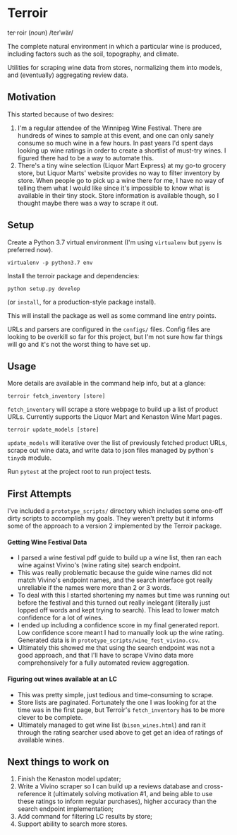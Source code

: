 # Terroir
ter·roir (*noun*)
/terˈwär/

The complete natural environment in which a particular wine is produced, including factors such as the soil, topography, and climate.

Utilities for scraping wine data from stores, normalizing them into models, and (eventually) aggregating review data.

## Motivation

This started because of two desires:
 1. I'm a regular attendee of the Winnipeg Wine Festival. There are hundreds of wines to sample at this event, and one can only sanely consume so much wine in a few hours. In past years I'd spent days looking up wine ratings in order to create a shortlist of must-try wines. I figured there had to be a way to automate this.
 2. There's a tiny wine selection (Liquor Mart Express) at my go-to grocery store, but Liquor Marts' website provides no way to filter inventory by store. When people go to pick up a wine there for me, I have no way of telling them what I would like since it's impossible to know what is available in their tiny stock. Store information is available though, so I thought maybe there was a way to scrape it out.

## Setup

Create a Python 3.7 virtual environment (I'm using `virtualenv` but `pyenv` is preferred now).
```
virtualenv -p python3.7 env
```

Install the terroir package and dependencies:
```
python setup.py develop
```
(or `install`, for a production-style package install).

This will install the package as well as some command line entry points.

URLs and parsers are configured in the `configs/` files. Config files are looking to be overkill so far for this project, but I'm not sure how far things will go and it's not the worst thing to have set up.

## Usage

More details are available in the command help info, but at a glance:
```
terroir fetch_inventory [store]
```
`fetch_inventory` will scrape a store webpage to build up a list of product URLs. Currently supports the Liquor Mart and Kenaston Wine Mart pages.

```
terroir update_models [store]
```

`update_models` will iterative over the list of previously fetched product URLs, scrape out wine data, and write data to json files managed by python's `tinydb` module.

Run `pytest` at the project root to run project tests.

## First Attempts

I've included a `prototype_scripts/` directory which includes some one-off dirty scripts to accomplish my goals. They weren't pretty but it informs some of the approach to a version 2 implemented by the Terroir package.

#### Getting Wine Festival Data
 * I parsed a wine festival pdf guide to build up a wine list, then ran each wine against Vivino's (wine rating site) search endpoint.
* This was really problematic because the guide wine names did not match Vivino's endpoint names, and the search interface got really unreliable if the names were more than 2 or 3 words.
*  To deal with this I started shortening my names but time was running out before the festival and this turned out really inelegant (literally just lopped off words and kept trying to search). This lead to lower match confidence for a lot of wines.
* I ended up including a confidence score in my final generated report. Low confidence score meant I had to manually look up the wine rating. Generated data is in `prototype_scripts/wine_fest_vivino.csv`.
* Ultimately this showed me that using the search endpoint was not a good approach, and that I'll have to scrape Vivino data more comprehensively for a fully automated review aggregation.

#### Figuring out wines available at an LC

* This was pretty simple, just tedious and time-consuming to scrape.
* Store lists are paginated. Fortunately the one I was looking for at the time was in the first page, but Terroir's `fetch_inventory` has to be more clever to be complete.
* Ultimately managed to get wine list (`bison_wines.html`) and ran it through the rating searcher used above to get get an idea of ratings of available wines.

## Next things to work on

1. Finish the Kenaston model updater;
2. Write a Vivino scraper so I can build up a reviews database and cross-reference it (ultimately solving motivation #1, and being able to use these ratings to inform regular purchases), higher accuracy than the search endpoint implementation;
3. Add command for filtering LC results by store;
4. Support ability to search more stores.